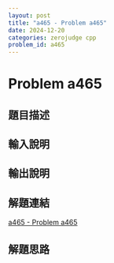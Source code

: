 ```yaml
---
layout: post
title: "a465 - Problem a465"
date: 2024-12-20
categories: zerojudge cpp
problem_id: a465
---
```


# Problem a465

## 題目描述



## 輸入說明



## 輸出說明



## 解題連結

[a465 - Problem a465](https://zerojudge.tw/ShowProblem?problemid=a465)

## 解題思路

